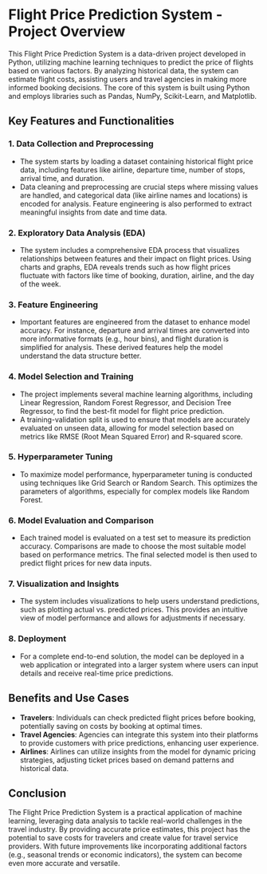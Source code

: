 # Flight Price Prediction System - Project Overview

This Flight Price Prediction System is a data-driven project developed in Python, utilizing machine learning techniques to predict the price of flights based on various factors. By analyzing historical data, the system can estimate flight costs, assisting users and travel agencies in making more informed booking decisions. The core of this system is built using Python and employs libraries such as Pandas, NumPy, Scikit-Learn, and Matplotlib.

## Key Features and Functionalities

### 1. Data Collection and Preprocessing
- The system starts by loading a dataset containing historical flight price data, including features like airline, departure time, number of stops, arrival time, and duration.
- Data cleaning and preprocessing are crucial steps where missing values are handled, and categorical data (like airline names and locations) is encoded for analysis. Feature engineering is also performed to extract meaningful insights from date and time data.

### 2. Exploratory Data Analysis (EDA)
- The system includes a comprehensive EDA process that visualizes relationships between features and their impact on flight prices. Using charts and graphs, EDA reveals trends such as how flight prices fluctuate with factors like time of booking, duration, airline, and the day of the week.

### 3. Feature Engineering
- Important features are engineered from the dataset to enhance model accuracy. For instance, departure and arrival times are converted into more informative formats (e.g., hour bins), and flight duration is simplified for analysis. These derived features help the model understand the data structure better.

### 4. Model Selection and Training
- The project implements several machine learning algorithms, including Linear Regression, Random Forest Regressor, and Decision Tree Regressor, to find the best-fit model for flight price prediction.
- A training-validation split is used to ensure that models are accurately evaluated on unseen data, allowing for model selection based on metrics like RMSE (Root Mean Squared Error) and R-squared score.

### 5. Hyperparameter Tuning
- To maximize model performance, hyperparameter tuning is conducted using techniques like Grid Search or Random Search. This optimizes the parameters of algorithms, especially for complex models like Random Forest.

### 6. Model Evaluation and Comparison
- Each trained model is evaluated on a test set to measure its prediction accuracy. Comparisons are made to choose the most suitable model based on performance metrics. The final selected model is then used to predict flight prices for new data inputs.

### 7. Visualization and Insights
- The system includes visualizations to help users understand predictions, such as plotting actual vs. predicted prices. This provides an intuitive view of model performance and allows for adjustments if necessary.

### 8. Deployment
- For a complete end-to-end solution, the model can be deployed in a web application or integrated into a larger system where users can input details and receive real-time price predictions.

## Benefits and Use Cases

- **Travelers**: Individuals can check predicted flight prices before booking, potentially saving on costs by booking at optimal times.
- **Travel Agencies**: Agencies can integrate this system into their platforms to provide customers with price predictions, enhancing user experience.
- **Airlines**: Airlines can utilize insights from the model for dynamic pricing strategies, adjusting ticket prices based on demand patterns and historical data.

## Conclusion

The Flight Price Prediction System is a practical application of machine learning, leveraging data analysis to tackle real-world challenges in the travel industry. By providing accurate price estimates, this project has the potential to save costs for travelers and create value for travel service providers. With future improvements like incorporating additional factors (e.g., seasonal trends or economic indicators), the system can become even more accurate and versatile.
